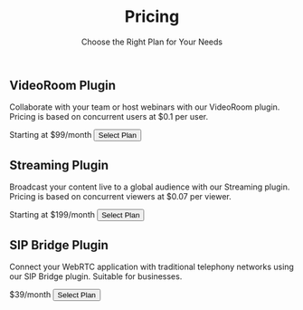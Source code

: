 <div class="bg-gray-100">
      <!-- Header Section -->
      <header class="bg-blue-500 text-white py-12">
        <div class="container mx-auto text-center">
          <h1 class="text-4xl font-semibold">Pricing</h1>
          <p class="text-lg mt-4">Choose the Right Plan for Your Needs</p>
        </div>
      </header>
  
<section class="py-16">
<div class="container mx-auto">
    <div class="grid grid-cols-1 sm:grid-cols-2 md:grid-cols-3 gap-8">
    <!-- VideoRoom Plugin -->
    <div class="bg-white p-8 rounded-lg shadow-lg">
        <h2 class="text-2xl font-semibold mb-4">VideoRoom Plugin</h2>
        <p class="text-gray-700 mb-4">
        Collaborate with your team or host webinars with our VideoRoom plugin. Pricing is based on concurrent users at $0.1 per user.
        </p>
        <div class="flex justify-between items-center">
        <span class="text-xl font-semibold">Starting at $99/month</span>
        <button class="bg-blue-500 text-white py-2 px-4 rounded-full hover:bg-blue-600">Select Plan</button>
        </div>
    </div>

<div class="bg-white p-8 rounded-lg shadow-lg">
    <h2 class="text-2xl font-semibold mb-4">Streaming Plugin</h2>
    <p class="text-gray-700 mb-4">
    Broadcast your content live to a global audience with our Streaming plugin. Pricing is based on concurrent viewers at $0.07 per viewer.
    </p>
    <div class="flex justify-between items-center">
    <span class="text-xl font-semibold">Starting at $199/month</span>
    <button class="bg-blue-500 text-white py-2 px-4 rounded-full hover:bg-blue-600">Select Plan</button>
    </div>
</div>

<!-- SIP Bridge Plugin -->
<div class="bg-white p-8 rounded-lg shadow-lg">
    <h2 class="text-2xl font-semibold mb-4">SIP Bridge Plugin</h2>
    <p class="text-gray-700 mb-4">
    Connect your WebRTC application with traditional telephony networks using our SIP Bridge plugin. Suitable for businesses.
    </p>
    <div class="flex justify-between items-center">
    <span class="text-xl font-semibold">$39/month</span>
    <button class="bg-blue-500 text-white py-2 px-4 rounded-full hover:bg-blue-600">Select Plan</button>
    </div>
</div>
</div>
</div>
</section>
    </div>
